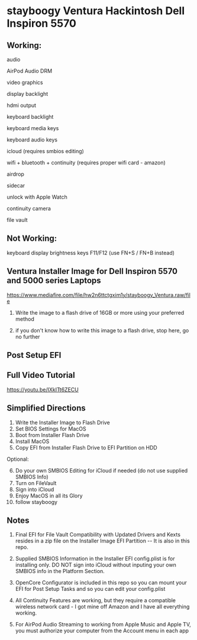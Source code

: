 # stayboogy Ventura Hackintosh Dell Inspiron 5570

## Working:

audio

AirPod Audio DRM

video graphics

display backlight

hdmi output

keyboard backlight

keyboard media keys

keyboard audio keys

icloud (requires smbios editing)

wifi + bluetooth + continuity (requires proper wifi card - amazon)

airdrop

sidecar

unlock with Apple Watch

continuity camera

file vault

## Not Working:

keyboard display brightness keys F11/F12 (use FN+S / FN+B instead)


## Ventura Installer Image for Dell Inspiron 5570 and 5000 series Laptops

https://www.mediafire.com/file/hw2n6ttctgxim1y/stayboogy_Ventura.raw/file

1) Write the image to a flash drive of 16GB or more using your preferred method

2) if you don't know how to write this image to a flash drive, stop here, go no further

## Post Setup EFI


## Full Video Tutorial

https://youtu.be/IXkITt6ZECU


## Simplified Directions

1) Write the Installer Image to Flash Drive
2) Set BIOS Settings for MacOS
3) Boot from Installer Flash Drive
4) Install MacOS
5) Copy EFI from Installer Flash Drive to EFI Partition on HDD

Optional:

6) Do your own SMBIOS Editing for iCloud if needed (do not use supplied SMBIOS Info)
7) Turn on FileVault
8) Sign into iCloud
9) Enjoy MacOS in all its Glory
10) follow stayboogy

## Notes

1) Final EFI for File Vault Compatibility with Updated Drivers and Kexts resides in a zip file on the Installer Image EFI Partition -- It is also in this repo.

2) Supplied SMBIOS Information in the Installer EFI config.plist is for installing only.  DO NOT sign into iCloud without inputing your own SMBIOS info in the Platform Section.

3) OpenCore Configurator is included in this repo so you can mount your EFI for Post Setup Tasks and so you can edit your config.plist

4) All Continuity Features are working, but they require a compatible wireless network card - I got mine off Amazon and I have all everything working.

5) For AirPod Audio Streaming to working from Apple Music and Apple TV, you must authorize your computer from the Account menu in each app

